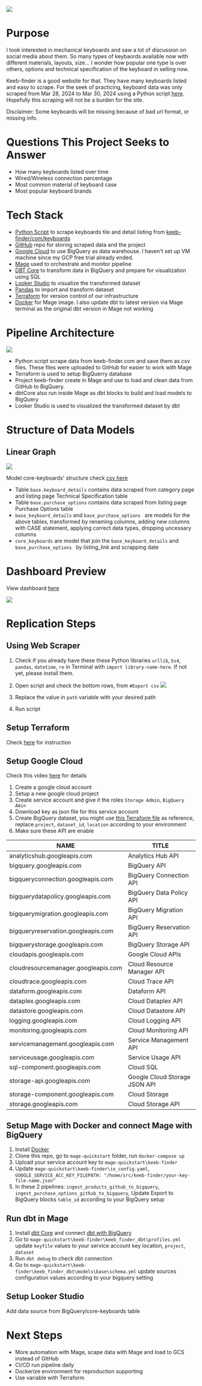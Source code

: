 
![](keeb_finder_overview.png)

# Purpose
I took interested in mechanical keyboards and saw a lot of discussion on social media about them. So many types of keybaords available now with different materials, layouts, size... I wonder how popular one type is over others, options and technical specification of the keyboard in selling now.

Keeb-finder is a good website for that. They have many keyboards listed and easy to scrape. For the seek of practicing, keyboard data was only scraped from Mar 28, 2024 to Mar 30, 2024 using a Python script [here](https://github.com/NgocHueLy/data_eng_keeb_finder/blob/main/keeb-finder-scraper-products.py). Hopefully this scraping will not be a burden for the site.

Disclaimer: Some keyboards will be missing because of bad url format, or missing info.

# Questions This Project Seeks to Answer
- How many keyboards listed over time 
- Wired/Wireless connection percentage
- Most common material of keyboard case
- Most popular keyboard brands

# Tech Stack
- [Python Script](https://github.com/NgocHueLy/data_eng_keeb_finder/blob/main/keeb-finder-scraper-products.py) to scrape keyboards tile and detail listing from [keeb-finder/com/keyboards](https://keeb-finder.com/keyboards)
- [GitHub](https://github.com/) repo for storing scraped data and the project
- [Google Cloud](https://console.cloud.google.com/?hl=en&project=dtc-de-course-412502) to use BigQuery as data warehouse. I haven't set up VM machine since my GCP free trial already ended.
- [Mage](https://www.mage.ai/) used to orchestrate and monitor pipeline
- [DBT Core](https://www.getdbt.com/) to transform data in BigQuery and prepare for visualization using SQL
- [Looker Studio](https://lookerstudio.google.com/) to visualize the transformed dataset
- [Pandas](https://pandas.pydata.org/) to import and transform dataset
- [Terraform](https://www.terraform.io/) for version control of our infrastructure
- [Docker](https://docker.io/) for Mage image. I also update dbt to latest version via Mage terminal as the original dbt version in Mage not working


# Pipeline Architecture
![](keeb-finder-pipeline.png)
- Python script scrape data from keeb-finder.com and save them as csv files. These files were uploaded to GitHub for easier to work with Mage
- Terraform is used to setup BigQuerry database
- Project keeb-finder create in Mage and use to load and clean data from GitHub to BigQuery. 
- dbtCore also run inside Mage as dbt blocks to build and load models to BigQuery
- Looker Studio is used to visualized the transformed dataset by dbt
# Structure of Data Models

## Linear Graph
![](dbt-graph.png)

Model core-keyboards' structure check [csv here](core-keyboards-structure.csv)
- Table ```base.keyboard_details``` contains data scraped from category page and listing page Technical Specification table
- Table ```base.purchase_options``` contains data scraped from listing page Purchase Options table
- ```base_keyboard_details``` and ```base_purchase_options ``` are models for the above tables, transformed by renaming columns, adding new columns with CASE statement, applying correct data types, dropping uncessary columns
- ```core_keyboards``` are model that join the ```base_keyboard_details``` and ```base_purchase_options ``` by listing_link and scrapping date


# Dashboard Preview
View dashboard [here](https://lookerstudio.google.com/reporting/093cd60c-59a7-44e8-b1c1-97235457e8c9)

![](dashboard_preview.png)

# Replication Steps

## Using Web Scraper
1. Check if you already have these these Python libraries ```urllib```, ```bs4```, ```pandas```, ```datetime```, ```re``` in Terminal with ```import library-name-here```. If not yet, please install them.

2. Open script and check the bottom rows, from ```#Export csv```
![](scraper-export.png)
3. Replace the value in  ```path``` variable with your desired path
4. Run script

## Setup Terraform
Check [here](https://developer.hashicorp.com/terraform/tutorials/aws-get-started/install-cli) for instruction

## Setup Google Cloud
Check this video [here](https://youtu.be/c3ZppKdSG5A?t=212) for details
1. Create a google cloud account
2. Setup a new google cloud project
3. Create service account and give it the roles ```Storage Admin```, ```BigQuery Amin```
4. Download key as json file for this service account
5. Create BigQuery dataset, you might use [this Terraform file](terraform\gcp.tf) as reference, replace ```project```, ```dataset_id```, ```location``` according to your environment
6. Make sure these API are enable

| NAME                                | TITLE                         |
|-------------------------------------|-------------------------------|
| analyticshub.googleapis.com         | Analytics Hub API             |
| bigquery.googleapis.com             | BigQuery API                  |
| bigqueryconnection.googleapis.com   | BigQuery Connection API       |
| bigquerydatapolicy.googleapis.com   | BigQuery Data Policy API      |
| bigquerymigration.googleapis.com    | BigQuery Migration API        |
| bigqueryreservation.googleapis.com  | BigQuery Reservation API      |
| bigquerystorage.googleapis.com      | BigQuery Storage API          |
| cloudapis.googleapis.com            | Google Cloud APIs             |
| cloudresourcemanager.googleapis.com | Cloud Resource Manager API    |
| cloudtrace.googleapis.com           | Cloud Trace API               |
| dataform.googleapis.com             | Dataform API                  |
| dataplex.googleapis.com             | Cloud Dataplex API            |
| datastore.googleapis.com            | Cloud Datastore API           |
| logging.googleapis.com              | Cloud Logging API             |
| monitoring.googleapis.com           | Cloud Monitoring API          |
| servicemanagement.googleapis.com    | Service Management API        |
| serviceusage.googleapis.com         | Service Usage API             |
| sql-component.googleapis.com        | Cloud SQL                     |
| storage-api.googleapis.com          | Google Cloud Storage JSON API |
| storage-component.googleapis.com    | Cloud Storage                 |
| storage.googleapis.com              | Cloud Storage API             |


## Setup Mage with Docker and connect Mage with BigQuery
1. Install [Docker](https://docs.docker.com/get-docker/)
2. Clone this repo, go to ```mage-quickstart``` folder, run ```docker-compose up```
3. Upload your service account key to ```mage-quickstart\keeb-finder```
4. Update ```mage-quickstart\keeb-finder\io_config.yaml```, ```GOOGLE_SERVICE_ACC_KEY_FILEPATH: "/home/src/keeb-finder/your-key-file-name.json"```
5. In these 2 pipelines: ```ingest_products_github_to_bigquery```, ```ingest_purchase_options_github_to_bigquery```, Update Export to BigQuery blocks ```table_id``` according to your BigQuery setup

## Run dbt in Mage
1. Install [dbt Core](https://docs.getdbt.com/docs/core/installation-overview) and connect [dbt with BigQuery](https://docs.getdbt.com/docs/core/connect-data-platform/bigquery-setup)
2. Go to ```mage-quickstart\keeb-finder\keeb_finder_dbt\profiles.yml``` update ```keyfile``` values to your service account key location, ```project```, ```dataset```
3. Run ```dbt debug``` to check dbt connection
4. Go to ```mage-quickstart\keeb-finder\keeb_finder_dbt\models\base\schema.yml``` update sources configuration values according to your bigquery setting


## Setup Looker Studio
 Add data source from BigQuery/core-keyboards table

# Next Steps
- More automation with Mage, scape data with Mage and load to GCS instead of GitHub
- CI/CD run pipeline daily
- Dockerize environment for reproduction supporting
- Use variable with Terraform
